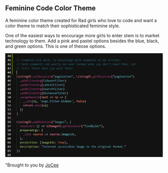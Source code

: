 ## Feminine Code Color Theme
A feminine color theme created for Rad girls who love to code and want a color theme to match their sophisticated feminine style. 

One of the easiest ways to encourage more girls to enter stem is to market technology to them. Add a pink and pastel options besides the blue, black, and green options. This is one of theose options.

![Theme Example](/images/showcase.png)

"Brought to you by [JoCee](https://www.instagram.com/jocee.holladay/)





